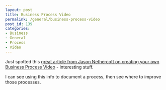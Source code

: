 ```yaml
---
layout: post
title: Business Process Video
permalink: /general/business-process-video
post_id: 139
categories:
- Business
- General
- Process
- Video
---
```


Just spotted this
[great article from Jason Nethercott on creating your own Business Process Video](http://businessprocessvision.com/wordpress/2008/10/05/create-your-own-business-process-vidmaps-lesson-three.html) - interesting stuff.

I can see using this info to document a process, then see where to improve those processes.
